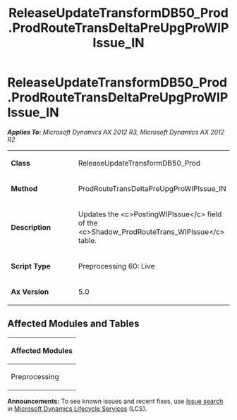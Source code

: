 ﻿---
title: ReleaseUpdateTransformDB50_Prod.ProdRouteTransDeltaPreUpgProWIPIssue_IN
TOCTitle: ReleaseUpdateTransformDB50_Prod.ProdRouteTransDeltaPreUpgProWIPIssue_IN
ms:assetid: 51ab1bdd-a905-ab08-4fa3-66018fc0d527
ms:mtpsurl: https://msdn.microsoft.com/en-us/library/JJ685531(v=AX.60)
ms:contentKeyID: 49708236
ms.date: 05/18/2015
mtps_version: v=AX.60
---

# ReleaseUpdateTransformDB50\_Prod.ProdRouteTransDeltaPreUpgProWIPIssue\_IN 


_**Applies To:** Microsoft Dynamics AX 2012 R3, Microsoft Dynamics AX 2012 R2_

<table>
<colgroup>
<col style="width: 50%" />
<col style="width: 50%" />
</colgroup>
<tbody>
<tr class="odd">
<td><p><strong>Class</strong></p></td>
<td><p>ReleaseUpdateTransformDB50_Prod</p></td>
</tr>
<tr class="even">
<td><p><strong>Method</strong></p></td>
<td><p>ProdRouteTransDeltaPreUpgProWIPIssue_IN</p></td>
</tr>
<tr class="odd">
<td><p><strong>Description</strong></p></td>
<td><p>Updates the &lt;c&gt;PostingWIPIssue&lt;/c&gt; field of the &lt;c&gt;Shadow_ProdRouteTrans_WIPIssue&lt;/c&gt; table.</p></td>
</tr>
<tr class="even">
<td><p><strong>Script Type</strong></p></td>
<td><p>Preprocessing 60: Live</p></td>
</tr>
<tr class="odd">
<td><p><strong>Ax Version</strong></p></td>
<td><p>5.0</p></td>
</tr>
</tbody>
</table>


## Affected Modules and Tables

<table>
<colgroup>
<col style="width: 100%" />
</colgroup>
<thead>
<tr class="header">
<th><p>Affected Modules</p></th>
</tr>
</thead>
<tbody>
<tr class="odd">
<td><p>Preprocessing</p></td>
</tr>
</tbody>
</table>

  
**Announcements:** To see known issues and recent fixes, use [Issue search](http://go.microsoft.com/fwlink/?linkid=389258) in [Microsoft Dynamics Lifecycle Services](http://go.microsoft.com/fwlink/?linkid=306505) (LCS).

